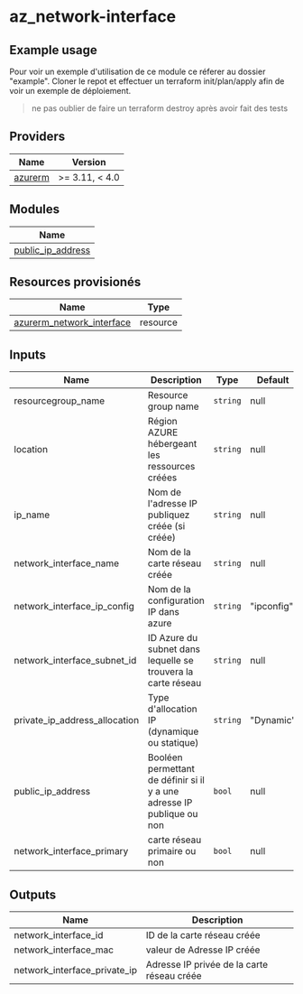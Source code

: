 # az_network-interface

## Example usage 

Pour voir un exemple d'utilisation de ce module ce réferer au dossier "example".
Cloner le repot et effectuer un terraform init/plan/apply afin de voir un exemple de déploiement.

> ne pas oublier de faire un terraform destroy après avoir fait des tests


## Providers

| Name | Version |
|------|---------|
| [azurerm](https://registry.terraform.io/providers/hashicorp/azurerm/latest/docs) | >= 3.11, < 4.0 |


## Modules

| Name |
|------|
| [public_ip_address](https://gitlab.devolab.cloud/m_cloud_lyon/az-module-tf/az_public-ip-address.git) |


## Resources provisionés

| Name | Type |
|------|------|
| [azurerm_network_interface](https://registry.terraform.io/providers/hashicorp/azurerm/latest/docs/resources/network_interface) | resource |


## Inputs

| Name | Description | Type | Default | Required |
|------|-------------|------|---------|:--------:|
| resourcegroup_name | Resource group name | `string` | null | yes |
| location | Région AZURE hébergeant les ressources créées | `string` | null | yes |
| ip_name | Nom de l'adresse IP publiquez créée (si créée) | `string` | null | no |
| network_interface_name | Nom de la carte réseau créée | `string` | null |  yes|
| network_interface_ip_config | Nom de la configuration IP dans azure | `string` | "ipconfig" | no |
| network_interface_subnet_id | ID Azure du subnet dans lequelle se trouvera la carte réseau | `string` | null | yes |
| private_ip_address_allocation | Type d'allocation IP (dynamique ou statique) | `string` | "Dynamic" | no |
| public_ip_address | Booléen permettant de définir si il y a une adresse IP publique ou non | `bool` | null | yes |
| network_interface_primary | carte réseau primaire ou non | `bool` | null | yes |


## Outputs

| Name | Description |
|------|-------------|
| network_interface_id | ID de la carte réseau créée |
| network_interface_mac | valeur de Adresse IP créée |
| network_interface_private_ip | Adresse IP privée de la carte réseau créée |